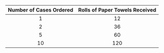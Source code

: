 | 	Number of Cases Ordered	 | 	Rolls of Paper Towels Received	 |
| 	:-----:	 | 	:-----:	 |
| 	1	| 	12	|
| 	2	| 	36	|
| 	5	| 	60	|
| 	10	| 	120	|
